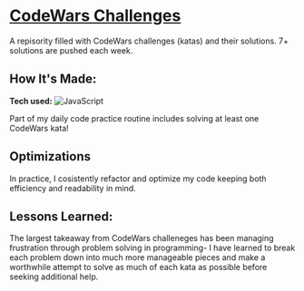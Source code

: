 # [CodeWars Challenges](https://github.com/errobicheau/CodeWars)
A repisority filled with CodeWars challenges (katas) and their solutions. 7+ solutions are pushed each week.

## How It's Made:

**Tech used:** ![JavaScript](https://img.shields.io/badge/javascript-%23323330.svg?style=for-the-badge&logo=javascript&logoColor=%23F7DF1E)

Part of my daily code practice routine includes solving at least one CodeWars kata!

## Optimizations

In practice, I cosistently refactor and optimize my code keeping both efficiency and readability in mind.  

## Lessons Learned:

The largest takeaway from CodeWars challeneges has been managing frustration through problem solving in programming- I have learned to break each problem down into much more manageable pieces and make a worthwhile attempt to solve as much of each kata as possible before seeking additional help.

